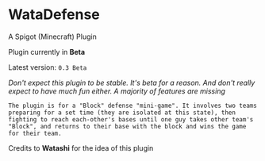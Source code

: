 # WataDefense
A Spigot (Minecraft) Plugin 

Plugin currently in **Beta**

Latest version: `0.3 Beta`

_Don't expect this plugin to be stable. It's beta for a reason._
_And don't really expect to have much fun either. A majority of features are missing_

```The plugin is for a "Block" defense "mini-game". It involves two teams preparing for a set time (they are isolated at this state), then fighting to reach each-other's bases until one guy takes other team's "Block", and returns to their base with the block and wins the game for their team.```

Credits to **Watashi** for the idea of this plugin
